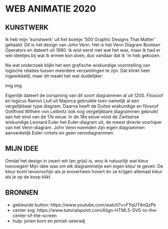 <h1> WEB ANIMATIE 2020 </h1>

<h2> KUNSTWERK </h2>
<p> Ik heb mijn 'kunstwerk' uit het boekje '500 Graphic Designs That Matter' gehaald. Dit is het design van John Venn. Het is het Venn Diagram Boolean Operators en dateert uit 1880. Ik wist eerst niet wat het was, maar ik had er wel ideetjes bij wat ik ermee kon doen, dus vandaar dat ik 'm heb gekozen. </p>
<p> Na wat onderzoek blijkt het een grafische wiskundige voorstelling van logische relaties tussen meerdere verzamlingen te zijn. Dat klinkt heel ingewikkeld, maar dit maakt het wat duidelijker:</p>

img img

<p> Eigenlijk dateert de oorsprong van dit soort diagrammen al uit 1200. Filosoof en logicus Ramon Llull uit Majorca gebruikte toen namelijk al een vergelijkbaar type diagram. Daarna heeft de Duitse wiskundige en filosoof Gottfried Wilhem von Leibnitz óók nog vergelijkbare diagrammen gebruikt aan het eind van de 17e eeuw. In de 18e eeuw vond de Zwitserse wiskundige Leonard Euler het Euler-diagram uit, de meest directe voorloper van het Venn-diagram. John Venn noemden zijn eigen diagrammen aanvankelijk Euler-cirkels en geen venndiagrammen.</p>

<h2> MIJN IDEE </h2>
Omdat het design in zwart-wit (en grijs) is, wou ik natuurlijk wat kleur toevoegen! Mijn idee was om elk diagrammetje een eigen kleur te geven. De kleur komt tevoorschijn als je eroverheen hovert en ze krijgen allemaal kleur als je op de knop klikt.

<h2> BRONNEN </h2>
<ul>
  <li> gekleurde button: https://www.youtube.com/watch?v=FYqUT4nQzPk </li>
  <li> center svg: https://www.tutorialspoint.com/Align-HTML5-SVG-to-the-center-of-the-screen </li>
  <li> hulp: jorien korn en jemiah sewradj </li>
